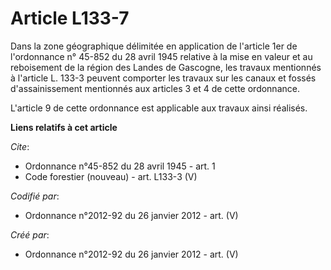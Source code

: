 # Article L133-7

Dans la zone géographique délimitée en application de l'article 1er de l'ordonnance n° 45-852 du 28 avril 1945 relative à la
mise en valeur et au reboisement de la région des Landes de Gascogne, les travaux mentionnés à l'article L. 133-3 peuvent
comporter les travaux sur les canaux et fossés d'assainissement mentionnés aux articles 3 et 4 de cette ordonnance.

L'article 9 de cette ordonnance est applicable aux travaux ainsi réalisés.

**Liens relatifs à cet article**

_Cite_:

  - Ordonnance n°45-852 du 28 avril 1945 - art. 1
  - Code forestier (nouveau) - art. L133-3 (V)

_Codifié par_:

  - Ordonnance n°2012-92 du 26 janvier 2012 - art. (V)

_Créé par_:

  - Ordonnance n°2012-92 du 26 janvier 2012 - art. (V)
